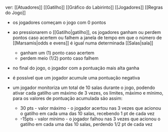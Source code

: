 ver:
	[[Atuadores]]
	[[Gatilho]]
	[[Gráfico do Labirinto]]
	[[Jogadores]]
	[[Regras do Jogo]]

- os jogadores começam o jogo com 0 pontos
- ao pressionarem o [[Gatilho|gatilho]], os jogadores ganham ou perdem pontos caso acertem ou falhem a janela de tempo em que o número de [[Marsamis|odds e evens]] é igual numa determinada [[Salas|sala]]
	- ganham um (1) ponto caso acertem
	- perdem meio (1/2) ponto caso falhem

- no final do jogo, o jogador com a pontuação mais alta ganha
- é possível que um jogador acumule uma pontuação negativa
- um jogador monitoriza um total de 10 salas durante o jogo, podendo ativar cada gatilho um máximo de 3 vezes, os limites, máximo e mínimo, para os valores de pontuação acumulada são assim:
	- 30 pts - valor máximo - o jogador acertou nas 3 vezes que acionou o gatilho em cada uma das 10 salas, recebendo 1 pt de cada vez
	- -15pts - valor mínimo - o jogador falhou nas 3 vezes que acionou o gatilho em cada uma das 10 salas, perdendo 1/2 pt de cada vez